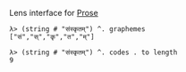 Lens interface for [Prose](https://github.com/llelf/prose)

```
λ> (string # "संस्कृतम्") ^. graphemes
["सं","स्","कृ","त","म्"]

λ> (string # "संस्कृतम्") ^. codes . to length
9
```
